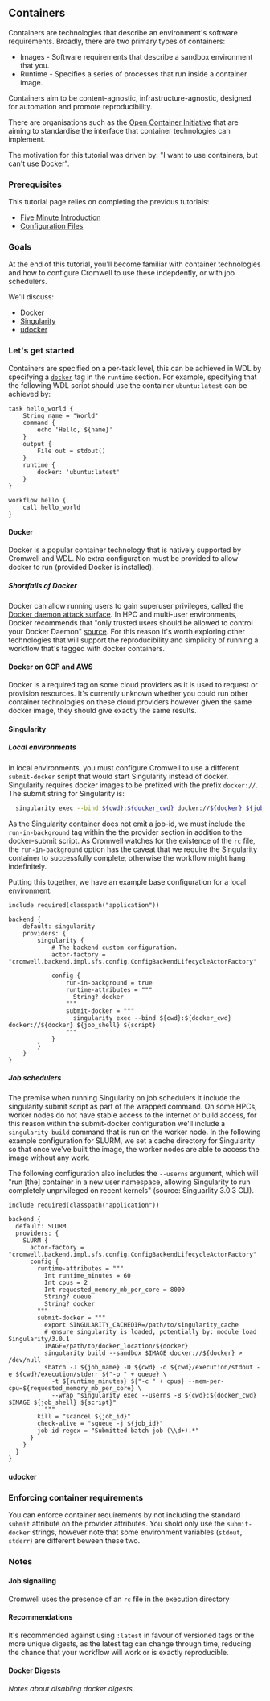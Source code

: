 ## Containers

Containers are technologies that describe an environment's software requirements. Broadly, there are two primary types of containers:

* Images - Software requirements that describe a sandbox environment that you.
* Runtime - Specifies a series of processes that run inside a container image.

Containers aim to be content-agnostic, infrastructure-agnostic, designed for automation and promote reproducibility.

There are organisations such as the [Open Container Initiative](https://www.opencontainers.org) that are aiming to standardise the interface that container technologies can implement.

The motivation for this tutorial was driven by: "I want to use containers, but can't use Docker".

### Prerequisites
This tutorial page relies on completing the previous tutorials:

* [Five Minute Introduction](FiveMinuteIntro.md)
* [Configuration Files](ConfigurationFiles.md)

### Goals

At the end of this tutorial, you'll become familiar with container technologies and how to configure Cromwell to use these indepdently, or with job schedulers.

We'll discuss:

* [Docker](https://www.docker.com)
* [Singularity](https://www.sylabs.io/docs/)
* [udocker](https://github.com/indigo-dc/udocker)

### Let's get started

Containers are specified on a per-task level, this can be achieved in WDL by specifying a [`docker`](https://software.broadinstitute.org/wdl/documentation/spec#docker) tag in the `runtime` section. For example, specifying that the following WDL script should use the container `ubuntu:latest` can be achieved by:

```wdl
task hello_world {
    String name = "World"
    command {
        echo 'Hello, ${name}'
    }
    output {
        File out = stdout()
    }
    runtime {
        docker: 'ubuntu:latest'
    }
}

workflow hello {
    call hello_world
}
```

<!-- Similarly in CWL, you can specifiy a [`DockerRequirement`](https://www.commonwl.org/v1.0/CommandLineTool.html#DockerRequirement) inside the requirements section:

```cwl
cwlVersion: v1.0
class: CommandLineTool
baseCommand: echo
inputs:
    name:
        type: string
        default: "World"
        inputBinding:
          prefix: "Hello, "
outputs:
    out: stdout

requirements:
    DockerRequirement:
        dockerPull: "ubuntu:latest"
``` -->

#### Docker

Docker is a popular container technology that is natively supported by Cromwell and WDL. No extra configuration must be provided to allow docker to run (provided Docker is installed).

##### Shortfalls of Docker

Docker can allow running users to gain superuser privileges, called the [Docker daemon attack surface](https://docs.docker.com/engine/security/security/#docker-daemon-attack-surface). In HPC and multi-user environments, Docker recommends that "only trusted users should be allowed to control your Docker Daemon" [source](https://docs.docker.com/engine/security/security/#docker-daemon-attack-surface). For this reason it's worth exploring other technologies that will support the reproducibility and simplicity of running a workflow that's tagged with docker containers.

#### Docker on GCP and AWS

Docker is a required tag on some cloud providers as it is used to request or provision resources. It's currently unknown whether you could run other container technologies on these cloud providers however given the same docker image, they should give exactly the same results.

#### Singularity

<!-- Singularity introduction here -->

##### Local environments

In local environments, you must configure Cromwell to use a different `submit-docker` script that would start Singularity instead of docker. Singularity requires docker images to be prefixed with the prefix `docker://`. The submit string for Singularity is:
```bash
  singularity exec --bind ${cwd}:${docker_cwd} docker://${docker} ${job_shell} ${script}
```

As the Singularity container does not emit a job-id, we must include the `run-in-background` tag within the the provider section in addition to the docker-submit script. As Cromwell watches for the existence of the `rc` file, the `run-in-background` option has the caveat that we require the Singularity container to successfully complete, otherwise the workflow might hang indefinitely.

Putting this together, we have an example base configuration for a local environment:
```hocon
include required(classpath("application"))

backend {
    default: singularity
    providers: {
        singularity {
            # The backend custom configuration.
            actor-factory = "cromwell.backend.impl.sfs.config.ConfigBackendLifecycleActorFactory"

            config {
                run-in-background = true
                runtime-attributes = """
                  String? docker
                """
                submit-docker = """
                  singularity exec --bind ${cwd}:${docker_cwd} docker://${docker} ${job_shell} ${script}
                """
            }
        }
    }
}
```

##### Job schedulers

The premise when running Singularity on job schedulers it include the singularity submit script as part of the wrapped command. On some HPCs, worker nodes do not have stable access to the internet or build access, for this reason within the submit-docker configuration we'll include a `singularity build` command that is run on the worker node. In the following example configuration for SLURM, we set a cache directory for Singularity so that once we've built the image, the worker nodes are able to access the image without any work.

The following configuration also includes the `--userns` argument, which will "run \[the\] container in a new user namespace, allowing Singularity to run completely unprivileged on recent kernels" (source: Singuarlity 3.0.3 CLI).

```hocon
include required(classpath("application"))

backend {
  default: SLURM
  providers: {
    SLURM {
      actor-factory = "cromwell.backend.impl.sfs.config.ConfigBackendLifecycleActorFactory"
      config {
        runtime-attributes = """
          Int runtime_minutes = 60
          Int cpus = 2
          Int requested_memory_mb_per_core = 8000
          String? queue
          String? docker
        """
        submit-docker = """
          export SINGULARITY_CACHEDIR=/path/to/singularity_cache
          # ensure singularity is loaded, potentially by: module load Singularity/3.0.1
          IMAGE=/path/to/docker_location/${docker}
          singularity build --sandbox $IMAGE docker://${docker} > /dev/null
          sbatch -J ${job_name} -D ${cwd} -o ${cwd}/execution/stdout -e ${cwd}/execution/stderr ${"-p " + queue} \
            -t ${runtime_minutes} ${"-c " + cpus} --mem-per-cpu=${requested_memory_mb_per_core} \
            --wrap "singularity exec --userns -B ${cwd}:${docker_cwd} $IMAGE ${job_shell} ${script}"
          """
        kill = "scancel ${job_id}"
        check-alive = "squeue -j ${job_id}"
        job-id-regex = "Submitted batch job (\\d+).*"
      }
    }
  }
}
```

#### udocker

### Enforcing container requirements

You can enforce container requirements by not including the standard `submit` attribute on the provider attributes. You shold only use the `submit-docker` strings, however note that some environment variables (`stdout`, `stderr`) are different beween these two.

### Notes

#### Job signalling

Cromwell uses the presence of an `rc` file in the execution directory 

#### Recommendations

It's recommended against using `:latest` in favour of versioned tags or the more unique digests, as the latest tag can change through time, reducing the chance that your workflow will work or is exactly reproducible.

#### Docker Digests

_Notes about disabling docker digests_
 